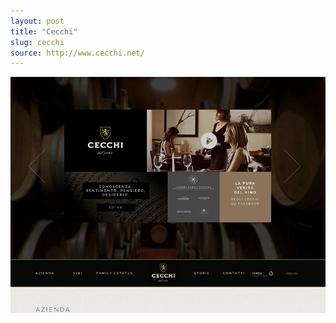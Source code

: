 ```yaml
---
layout: post
title: "Cecchi"
slug: cecchi
source: http://www.cecchi.net/
---
```


<img src="/screenshots/cecchi.jpg">
